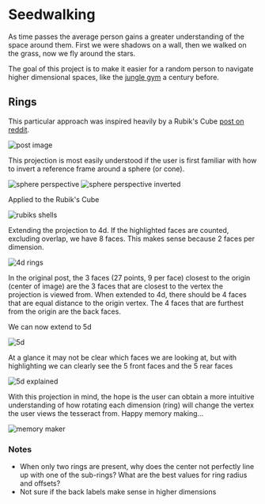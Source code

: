 # Seedwalking

As time passes the average person gains a greater understanding of the space around them. First we were shadows on a wall, then we walked on the grass, now we fly around the stars.

The goal of this project is to make it easier for a random person to navigate higher dimensional spaces, like the [jungle gym](https://en.wikipedia.org/wiki/Jungle_gym#History) a century before.

## Rings

This particular approach was inspired heavily by a Rubik's Cube [post on reddit](https://www.reddit.com/r/BeAmazed/comments/z04zrm/now_the_legendary_rubiks_cube_is_easy_to/).

![post image](./images/reddit_post.jpg)

This projection is most easily understood if the user is first familiar with how to invert a reference frame around a sphere (or cone).

![sphere perspective](./images/sphere_perspective.jpeg)
![sphere perspective inverted](./images/sphere_perspective_invert.jpeg)

Applied to the Rubik's Cube

![rubiks shells](./images/rubiks_shells.JPG)

Extending the projection to 4d. If the highlighted faces are counted, excluding overlap, we have 8 faces. This makes sense because 2 faces per dimension.

![4d rings](./images/4d_rings.jpeg)

In the original post, the 3 faces (27 points, 9 per face) closest to the origin (center of image) are the 3 faces that are closest to the vertex the projection is viewed from. When extended to 4d, there should be 4 faces that are equal distance to the origin vertex. The 4 faces that are furthest from the origin are the back faces.

We can now extend to 5d

![5d](./images/5d_rings_seedwalking_spread.png)

At a glance it may not be clear which faces we are looking at, but with highlighting we can clearly see the 5 front faces and the 5 rear faces

![5d explained](./images/5d_rings_seedwalking_spread_explained.png)

With this projection in mind, the hope is the user can obtain a more intuitive understanding of how rotating each dimension (ring) will change the vertex the user views the tesseract from. Happy memory making...

![memory maker](./images/memory_orb.png)

### Notes

- When only two rings are present, why does the center not perfectly line up with one of the sub-rings? What are the best values for ring radius and offsets?
- Not sure if the back labels make sense in higher dimensions
